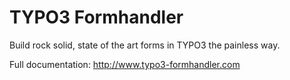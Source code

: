 # TYPO3 Formhandler

Build rock solid, state of the art forms in TYPO3 the painless way.

Full documentation: http://www.typo3-formhandler.com

